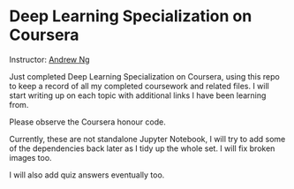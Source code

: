 # Deep Learning Specialization on Coursera

Instructor: [Andrew Ng](http://www.andrewng.org/)

Just completed Deep Learning Specialization on Coursera, using this repo to keep a record of all my completed coursework and related files. I will start writing up on each topic with additional links I have been learning from.

Please observe the Coursera honour code.

Currently, these are not standalone Jupyter Notebook, I will try to add some of the dependencies back later as I tidy up the whole set. I will fix broken images too.

I will also add quiz answers eventually too.
